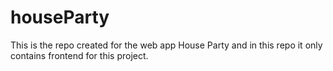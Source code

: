 # houseParty
This is the repo created for the web app House Party and in this repo it only contains frontend for this project.
